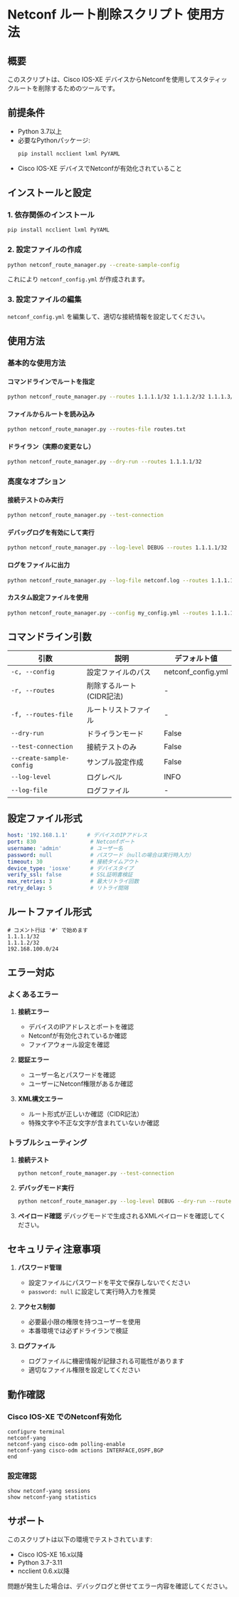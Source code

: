 # Netconf ルート削除スクリプト 使用方法

## 概要
このスクリプトは、Cisco IOS-XE デバイスからNetconfを使用してスタティックルートを削除するためのツールです。

## 前提条件
- Python 3.7以上
- 必要なPythonパッケージ:
  ```bash
  pip install ncclient lxml PyYAML
  ```
- Cisco IOS-XE デバイスでNetconfが有効化されていること

## インストールと設定

### 1. 依存関係のインストール
```bash
pip install ncclient lxml PyYAML
```

### 2. 設定ファイルの作成
```bash
python netconf_route_manager.py --create-sample-config
```
これにより `netconf_config.yml` が作成されます。

### 3. 設定ファイルの編集
`netconf_config.yml` を編集して、適切な接続情報を設定してください。

## 使用方法

### 基本的な使用方法

#### コマンドラインでルートを指定
```bash
python netconf_route_manager.py --routes 1.1.1.1/32 1.1.1.2/32 1.1.1.3/32
```

#### ファイルからルートを読み込み
```bash
python netconf_route_manager.py --routes-file routes.txt
```

#### ドライラン（実際の変更なし）
```bash
python netconf_route_manager.py --dry-run --routes 1.1.1.1/32
```

### 高度なオプション

#### 接続テストのみ実行
```bash
python netconf_route_manager.py --test-connection
```

#### デバッグログを有効にして実行
```bash
python netconf_route_manager.py --log-level DEBUG --routes 1.1.1.1/32
```

#### ログをファイルに出力
```bash
python netconf_route_manager.py --log-file netconf.log --routes 1.1.1.1/32
```

#### カスタム設定ファイルを使用
```bash
python netconf_route_manager.py --config my_config.yml --routes 1.1.1.1/32
```

## コマンドライン引数

| 引数 | 説明 | デフォルト値 |
|------|------|-------------|
| `-c, --config` | 設定ファイルのパス | netconf_config.yml |
| `-r, --routes` | 削除するルート (CIDR記法) | - |
| `-f, --routes-file` | ルートリストファイル | - |
| `--dry-run` | ドライランモード | False |
| `--test-connection` | 接続テストのみ | False |
| `--create-sample-config` | サンプル設定作成 | False |
| `--log-level` | ログレベル | INFO |
| `--log-file` | ログファイル | - |

## 設定ファイル形式

```yaml
host: '192.168.1.1'      # デバイスのIPアドレス
port: 830                 # Netconfポート
username: 'admin'         # ユーザー名
password: null            # パスワード（nullの場合は実行時入力）
timeout: 30               # 接続タイムアウト
device_type: 'iosxe'      # デバイスタイプ
verify_ssl: false         # SSL証明書検証
max_retries: 3            # 最大リトライ回数
retry_delay: 5            # リトライ間隔
```

## ルートファイル形式

```
# コメント行は '#' で始めます
1.1.1.1/32
1.1.1.2/32
192.168.100.0/24
```

## エラー対応

### よくあるエラー

1. **接続エラー**
   - デバイスのIPアドレスとポートを確認
   - Netconfが有効化されているか確認
   - ファイアウォール設定を確認

2. **認証エラー**
   - ユーザー名とパスワードを確認
   - ユーザーにNetconf権限があるか確認

3. **XML構文エラー**
   - ルート形式が正しいか確認（CIDR記法）
   - 特殊文字や不正な文字が含まれていないか確認

### トラブルシューティング

1. **接続テスト**
   ```bash
   python netconf_route_manager.py --test-connection
   ```

2. **デバッグモード実行**
   ```bash
   python netconf_route_manager.py --log-level DEBUG --dry-run --routes 1.1.1.1/32
   ```

3. **ペイロード確認**
   デバッグモードで生成されるXMLペイロードを確認してください。

## セキュリティ注意事項

1. **パスワード管理**
   - 設定ファイルにパスワードを平文で保存しないでください
   - `password: null` に設定して実行時入力を推奨

2. **アクセス制御**
   - 必要最小限の権限を持つユーザーを使用
   - 本番環境では必ずドライランで検証

3. **ログファイル**
   - ログファイルに機密情報が記録される可能性があります
   - 適切なファイル権限を設定してください

## 動作確認

### Cisco IOS-XE でのNetconf有効化
```
configure terminal
netconf-yang
netconf-yang cisco-odm polling-enable
netconf-yang cisco-odm actions INTERFACE,OSPF,BGP
end
```

### 設定確認
```
show netconf-yang sessions
show netconf-yang statistics
```

## サポート

このスクリプトは以下の環境でテストされています:
- Cisco IOS-XE 16.x以降
- Python 3.7-3.11
- ncclient 0.6.x以降

問題が発生した場合は、デバッグログと併せてエラー内容を確認してください。
